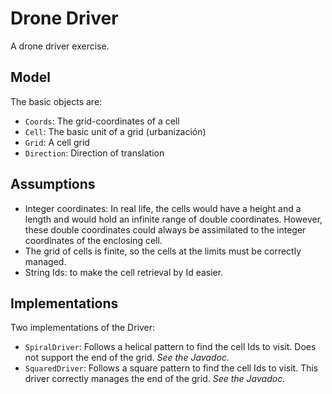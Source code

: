 # Drone Driver
A drone driver exercise.

## Model
The basic objects are:
* `Coords`: The grid-coordinates of a cell
* `Cell`: The basic unit of a grid (urbanización)
* `Grid`: A cell grid
* `Direction`: Direction of translation

## Assumptions
* Integer coordinates: In real life, the cells would have a height and a length and would hold an infinite range of double coordinates.
However, these double coordinates could always be assimilated to the integer coordinates of the enclosing cell.
* The grid of cells is finite, so the cells at the limits must be correctly managed.
* String Ids: to make the cell retrieval by Id easier.

## Implementations
Two implementations of the Driver:
* `SpiralDriver`: Follows a helical pattern to find the cell Ids to visit.
Does not support the end of the grid. _See the Javadoc._
* `SquaredDriver`: Follows a square pattern to find the cell Ids to visit.
This driver correctly manages the end of the grid. _See the Javadoc._